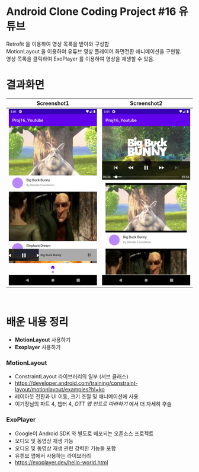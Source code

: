 # Android Clone Coding Project #16 유튜브
Retrofit 을 이용하여 영상 목록을 받아와 구성함
</br>
MotionLayout 을 이용하여 유튜브 영상 플레이어 화면전환 애니메이션을 구현함.
</br>
영상 목록을 클릭하여 ExoPlayer 를 이용하여 영상을 재생할 수 있음.
</br>

# 결과화면
|Screenshot1|Screenshot2|
|---|---|
|<img src="./screenshot/1.png"/>|<img src="./screenshot/2.png"/>|

</br>

# 배운 내용 정리
- **MotionLayout** 사용하기
- **Exoplayer** 사용하기



### MotionLayout

- ConstraintLayout 라이브러리의 일부 (서브 클래스)
- https://developer.android.com/training/constraint-layout/motionlayout/examples?hl=ko
- 레이아웃 전환과 UI 이동, 크기 조절 및 애니메이션에 사용
- 이기정님의 파트 4, 챕터 4, *OTT 앱 인트로 따라하기* 에서 더 자세히 후술



### ExoPlayer

- Google이 Android SDK 와 별도로 배포되는 오픈소스 프로젝트
- 오디오 및 동영상 재생 가능
- 오디오 및 동영상 재생 관련 강력한 기능들 포함
- 유튜브 앱에서 사용하는 라이브러리
- https://exoplayer.dev/hello-world.html
